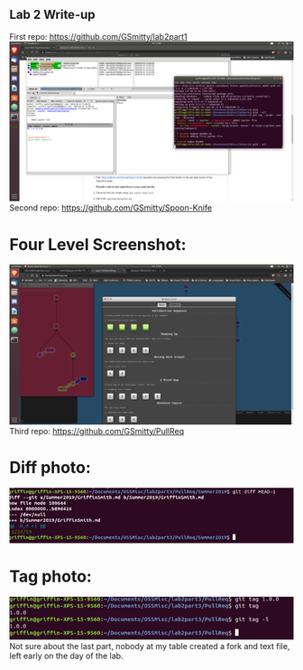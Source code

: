 ## Lab 2 Write-up
First repo: https://github.com/GSmitty/lab2part1
![gitk photo](https://github.com/GSmitty/OSS-Labs/blob/master/labs/lab-2/images/Screenshot%20from%202019-05-31%2011-06-51.png)
Second repo: https://github.com/GSmitty/Spoon-Knife
# Four Level Screenshot:
![four levels](https://github.com/GSmitty/OSS-Labs/blob/master/labs/lab-2/images/IntroSequenceGit.png)
Third repo: https://github.com/GSmitty/PullReq
# Diff photo:
![Diff photo](https://github.com/GSmitty/OSS-Labs/blob/master/labs/lab-2/images/Screenshot%20from%202019-06-04%2010-41-50.png)
# Tag photo:
![Tag photo](https://github.com/GSmitty/OSS-Labs/blob/master/labs/lab-2/images/Screenshot%20from%202019-06-04%2010-44-33.png)
Not sure about the last part, nobody at my table created a fork and text file, left early on the day of the lab.
